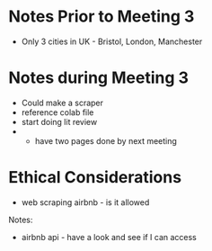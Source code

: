 # Notes Prior to Meeting 3
- Only 3 cities in UK - Bristol, London, Manchester


# Notes during Meeting 3
- Could make a scraper
- reference colab file
- start doing lit review
- - have two pages done by next meeting

# Ethical Considerations
- web scraping airbnb - is it allowed

Notes:
- airbnb api - have a look and see if I can access